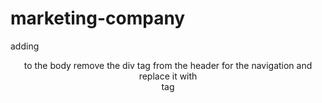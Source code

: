 # marketing-company
adding <header> to the body
remove the div tag from the header for the navigation and replace it with <nav> tag